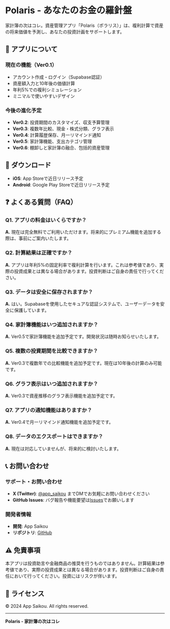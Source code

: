 # Polaris - あなたのお金の羅針盤

家計簿の次はコレ。資産管理アプリ「Polaris（ポラリス）」は、複利計算で資産の将来価値を予測し、あなたの投資計画をサポートします。

## 📱 アプリについて

### 現在の機能（Ver0.1）
- アカウント作成・ログイン（Supabase認証）
- 資産額入力と10年後の価値計算
- 年利5%での複利シミュレーション
- ミニマルで使いやすいデザイン

### 今後の進化予定
- **Ver0.2**: 投資期間のカスタマイズ、収支予算管理
- **Ver0.3**: 複数年比較、現金・株式分類、グラフ表示
- **Ver0.4**: 計算履歴保存、月一リマインド通知
- **Ver0.5**: 家計簿機能、支出カテゴリ管理
- **Ver0.6**: 棚卸しと家計簿の融合、包括的資産管理

## 🚀 ダウンロード

- **iOS**: App Storeで近日リリース予定
- **Android**: Google Play Storeで近日リリース予定

## ❓ よくある質問（FAQ）

### Q1. アプリの料金はいくらですか？
**A.** 現在は完全無料でご利用いただけます。将来的にプレミアム機能を追加する際は、事前にご案内いたします。

### Q2. 計算結果は正確ですか？
**A.** アプリは年利5%の固定利率で複利計算を行います。これは参考値であり、実際の投資成果とは異なる場合があります。投資判断はご自身の責任で行ってください。

### Q3. データは安全に保存されますか？
**A.** はい。Supabaseを使用したセキュアな認証システムで、ユーザーデータを安全に保護しています。

### Q4. 家計簿機能はいつ追加されますか？
**A.** Ver0.5で家計簿機能を追加予定です。開発状況は随時お知らせいたします。

### Q5. 複数の投資期間を比較できますか？
**A.** Ver0.3で複数年での比較機能を追加予定です。現在は10年後の計算のみ可能です。

### Q6. グラフ表示はいつ追加されますか？
**A.** Ver0.3で資産推移のグラフ表示機能を追加予定です。

### Q7. アプリの通知機能はありますか？
**A.** Ver0.4で月一リマインド通知機能を追加予定です。

### Q8. データのエクスポートはできますか？
**A.** 現在は対応していませんが、将来的に検討いたします。

## 📞 お問い合わせ

### サポート・お問い合わせ
- **X (Twitter)**: [@app_saikou](https://twitter.com/app_saikou) までDMでお気軽にお問い合わせください
- **GitHub Issues**: バグ報告や機能要望は[Issues](https://github.com/app-saikou/asset-management-app/issues)でお願いします

### 開発者情報
- **開発**: App Saikou
- **リポジトリ**: [GitHub](https://github.com/app-saikou/asset-management-app)

## ⚠️ 免責事項

本アプリは投資助言や金融商品の推奨を行うものではありません。計算結果は参考値であり、実際の投資成果とは異なる場合があります。投資判断はご自身の責任において行ってください。投資にはリスクが伴います。

## 📄 ライセンス

© 2024 App Saikou. All rights reserved.

---

**Polaris - 家計簿の次はコレ**
